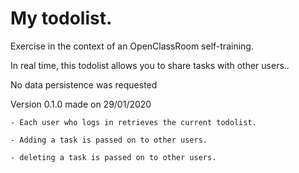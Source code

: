 # My todolist.

Exercise in the context of an OpenClassRoom self-training.

In real time, this todolist allows you to share tasks with other users..

No data persistence was requested

Version 0.1.0 made on 29/01/2020
    
    - Each user who logs in retrieves the current todolist.

    - Adding a task is passed on to other users.

    - deleting a task is passed on to other users.